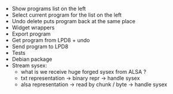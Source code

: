 - Show programs list on the left
- Select current program for the list on the left
- Undo delete puts program back at the same place
- Widget wrappers
- Export program
- Get program from LPD8 + undo
- Send program to LPD8
- Tests
- Debian package
- Stream sysex:
  - what is we receive huge forged sysex from ALSA ?
  - txt representation -> binary repr -> handle sysex
  - alsa representation -> read by chunk / byte -> handle sysex
